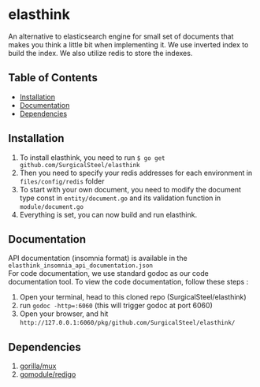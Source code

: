 # elasthink
An alternative to elasticsearch engine for small set of documents that makes you think a little bit when implementing it.
We use inverted index to build the index. We also utilize redis to store the indexes.

## Table of Contents

* [Installation](#installation)
* [Documentation](#documentation)
* [Dependencies](#dependencies)

## Installation
1. To install elasthink, you need to run `$ go get github.com/SurgicalSteel/elasthink`
2. Then you need to specify your redis addresses for each environment in `files/config/redis` folder
3. To start with your own document, you need to modify the document type const in `entity/document.go` and its validation function in `module/document.go`
4. Everything is set, you can now build and run elasthink.

## Documentation
API documentation (insomnia format) is available in the `elasthink_insomnia_api_documentation.json`  
For code documentation, we use standard godoc as our code documentation tool. To view the code documentation, follow these steps :
1. Open your terminal, head to this cloned repo (SurgicalSteel/elasthink)
2. run `godoc -http=:6060` (this will trigger godoc at port 6060)
3. Open your browser, and hit `http://127.0.0.1:6060/pkg/github.com/SurgicalSteel/elasthink/`

## Dependencies
1. [gorilla/mux](https://github.com/gorilla/mux)
2. [gomodule/redigo](https://github.com/gomodule/redigo)
